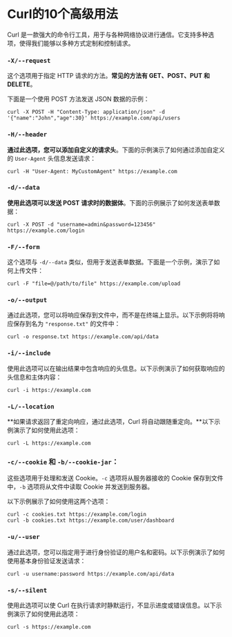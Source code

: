 # Curl的10个高级用法

Curl 是一款强大的命令行工具，用于与各种网络协议进行通信。它支持多种选项，使得我们能够以多种方式定制和控制请求。


### `-X/--request`

这个选项用于指定 HTTP 请求的方法。**常见的方法有 GET、POST、PUT 和 DELETE**。

下面是一个使用 POST 方法发送 JSON 数据的示例：

```
curl -X POST -H "Content-Type: application/json" -d '{"name":"John","age":30}' https://example.com/api/users
```

### `-H/--header`

**通过此选项，您可以添加自定义的请求头**。下面的示例演示了如何通过添加自定义的 `User-Agent` 头信息发送请求：

```
curl -H "User-Agent: MyCustomAgent" https://example.com
```

### `-d/--data`

**使用此选项可以发送 POST 请求时的数据体**。下面的示例展示了如何发送表单数据：

```
curl -X POST -d "username=admin&password=123456" https://example.com/login
```

### `-F/--form`

这个选项与 `-d/--data` 类似，但用于发送表单数据。下面是一个示例，演示了如何上传文件：

```
curl -F "file=@/path/to/file" https://example.com/upload
```

### `-o/--output`

通过此选项，您可以将响应保存到文件中，而不是在终端上显示。以下示例将将响应保存到名为 `"response.txt"` 的文件中：

```
curl -o response.txt https://example.com/api/data
```

### `-i/--include`

使用此选项可以在输出结果中包含响应的头信息。以下示例演示了如何获取响应的头信息和主体内容：

```
curl -i https://example.com
```

### `-L/--location`

**如果请求返回了重定向响应，通过此选项，Curl 将自动跟随重定向。**以下示例演示了如何使用此选项：

```
curl -L https://example.com
```

### `-c/--cookie` 和 `-b/--cookie-jar`：

这些选项用于处理和发送 Cookie。`-c` 选项将从服务器接收的 Cookie 保存到文件中，`-b` 选项将从文件中读取 Cookie 并发送到服务器。

以下示例展示了如何使用这两个选项：

```
curl -c cookies.txt https://example.com/login
curl -b cookies.txt https://example.com/user/dashboard
```

### `-u/--user`

通过此选项，您可以指定用于进行身份验证的用户名和密码。以下示例演示了如何使用基本身份验证发送请求：

```
curl -u username:password https://example.com/api/data
```

### `-s/--silent`

使用此选项可以使 Curl 在执行请求时静默运行，不显示进度或错误信息。以下示例演示了如何使用此选项：

```
curl -s https://example.com
```


